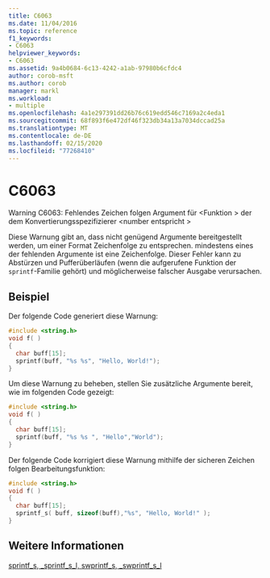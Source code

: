 ```yaml
---
title: C6063
ms.date: 11/04/2016
ms.topic: reference
f1_keywords:
- C6063
helpviewer_keywords:
- C6063
ms.assetid: 9a4b0684-6c13-4242-a1ab-97980b6cfdc4
author: corob-msft
ms.author: corob
manager: markl
ms.workload:
- multiple
ms.openlocfilehash: 4a1e297391dd26b76c619edd546c7169a2c4eda1
ms.sourcegitcommit: 68f893f6e472df46f323db34a13a7034dccad25a
ms.translationtype: MT
ms.contentlocale: de-DE
ms.lasthandoff: 02/15/2020
ms.locfileid: "77268410"
---
```

# <a name="c6063"></a>C6063
Warning C6063: Fehlendes Zeichen folgen Argument für \<Funktion > der dem Konvertierungsspezifizierer \<number entspricht >

 Diese Warnung gibt an, dass nicht genügend Argumente bereitgestellt werden, um einer Format Zeichenfolge zu entsprechen. mindestens eines der fehlenden Argumente ist eine Zeichenfolge. Dieser Fehler kann zu Abstürzen und Pufferüberläufen (wenn die aufgerufene Funktion der `sprintf`-Familie gehört) und möglicherweise falscher Ausgabe verursachen.

## <a name="example"></a>Beispiel
 Der folgende Code generiert diese Warnung:

```cpp
#include <string.h>
void f( )
{
  char buff[15];
  sprintf(buff, "%s %s", "Hello, World!");
}
```

 Um diese Warnung zu beheben, stellen Sie zusätzliche Argumente bereit, wie im folgenden Code gezeigt:

```cpp
#include <string.h>
void f( )
{
  char buff[15];
  sprintf(buff, "%s %s ", "Hello","World");
}
```

 Der folgende Code korrigiert diese Warnung mithilfe der sicheren Zeichen folgen Bearbeitungsfunktion:

```cpp
#include <string.h>
void f( )
{
  char buff[15];
  sprintf_s( buff, sizeof(buff),"%s", "Hello, World!" );
}
```

## <a name="see-also"></a>Weitere Informationen
 [sprintf_s, _sprintf_s_l, swprintf_s, _swprintf_s_l](/cpp/c-runtime-library/reference/sprintf-s-sprintf-s-l-swprintf-s-swprintf-s-l)

